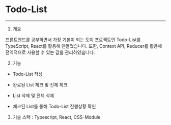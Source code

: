 # Todo-List

---

1. 개요

프론트엔드를 공부하면서 가장 기본이 되는 토이 프로젝트인 Todo-List를 TypeScript, React를 활용해 만들었습니다.
또한, Context API, Reducer를 활용해 전역적으로 사용할 수 있는 값을 관리하였습니다.

2. 기능

- Todo-List 작성

- 완료된 List 체크 및 전체 체크

- List 삭제 및 전체 삭제

- 체크된 List를 통해 Todo-List 진행상황 확인

3. 기술 스택 : Typescript, React, CSS-Module
